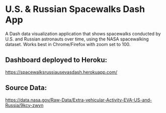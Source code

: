 # U.S. & Russian Spacewalks Dash App
A Dash data visualization application that shows spacewalks conducted by U.S. and Russian astronauts over time, using the NASA spacewalking dataset. Works best in Chrome/Firefox with zoom set to 100.

## Dashboard deployed to Heroku:
https://spacewalksrussiausevasdash.herokuapp.com/

## Source Data:
https://data.nasa.gov/Raw-Data/Extra-vehicular-Activity-EVA-US-and-Russia/9kcy-zwvn
